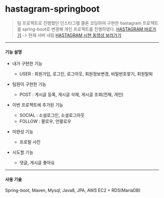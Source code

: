 # hastagram-springboot
> 팀 프로젝트로 진행했던 인스타그램 클론 코딩하여 구현한 hastagram 프로젝트를 spring-boot로 변경해 개인 프로젝트를 진행하였다.
[HASTAGRAM 바로가기](http://qec2-3-35-126-40.ap-northeast-2.compute.amazonaws.com:8080/server-down) -> 현재 서버 내림
[HASTAGRAM 시현 동영상 보러가기](https://www.youtube.com/watch?v=yvMG--1sgAU)

-------
#### 기능 설명
- 내가 구현한 기능
    - USER : 회원가입, 로그인, 로그아웃, 회원정보변경, 비밀번호찾기, 회원탈퇴

- 팀원이 구현한 기능
    - POST : 게시글 등록, 게시글 삭제, 게시글 조회(전체, 개인)

- 이번 프로젝트에 추가된 기능
    - SOCIAL : 소셜로그인, 소셜로그아웃
    - FOLLOW : 팔로우, 언팔로우

- 미완성 기능
    - 프로필 사진

- 시도할 기능
    - 댓글, 게시글 좋아요

------
#### 사용 기술
Spring-boot, Maven, Mysql, Java8, JPA, AWS EC2 + RDS(MariaDB)

